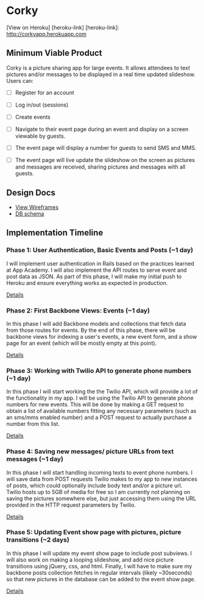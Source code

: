 # Corky

[View on Heroku] [heroku-link]
[heroku-link]: http://corkyapp.herokuapp.com

## Minimum Viable Product
Corky is a picture sharing app for large events. It allows attendees to text pictures and/or messages to be displayed in a  real time updated slideshow. Users can:
- [ ] Register for an account
- [ ] Log in/out (sessions)
- [ ] Create events
- [ ] Navigate to their event page during an event and display on a screen viewable by guests.
- [ ] The event page will display a number for guests to send SMS and MMS.
- [ ] The event page will live update the slideshow on the screen as pictures and messages are received, sharing pictures and messages with all guests.


## Design Docs
* [View Wireframes][views]
* [DB schema][schema]

[views]: ./docs/views.md
[schema]: ./docs/db_schema.md

## Implementation Timeline

### Phase 1: User Authentication, Basic Events and Posts (~1 day)
I will implement user authentication in Rails based on the practices learned at
App Academy. I will also implement the API routes to serve event and post data as JSON.
As part of this phase, I will make my initial push to Heroku and ensure everything works as expected in production.

[Details][phase-one]

### Phase 2: First Backbone Views: Events (~1 day)
In this phase I will add Backbone models and collections that fetch data from those routes for events.
By the end of this phase, there will be backbone views for indexing a user's events, a new event form, and a show page for an event (which will be mostly empty at this point).

[Details][phase-two]

### Phase 3: Working with Twilio API to generate phone numbers  (~1 day)
In this phase I will start working the the Twilio API, which will provide a lot of the functionality in my app. I will be using the Twilio API to generate phone numbers for new events. This will be done by making a GET request to obtain a list of available numbers fitting any necessary parameters (such as an sms/mms enabled number) and a POST request to actually purchase a number from this list.

[Details][phase-three]

### Phase 4: Saving new messages/ picture URLs from text messages (~1 day)
In this phase I will start handling incoming texts to event phone numbers. I will save data from POST requests Twilio makes to my app to new instances of posts, which could optionally include body text and/or a picture url. Twilio hosts up to 5GB of media for free so I am currently not planning on saving the pictures somewhere else, but just accessing them using the URL provided in the HTTP request parameters by Twilio.

[Details][phase-four]

### Phase 5: Updating Event show page with pictures, picture transitions (~2 days)
In this phase I will update my event show page to include post subviews. I will also work on making a looping slideshow, and add nice picture transitions using jQuery, css, and html. Finally, I will have to make sure my backbone posts collection fetches in regular intervals (likely ~30seconds) so that new pictures in the database can be added to the event show page.

[Details][phase-five]


[phase-one]: ./docs/phases/phase1.md
[phase-two]: ./docs/phases/phase2.md
[phase-three]: ./docs/phases/phase3.md
[phase-four]: ./docs/phases/phase4.md
[phase-five]: ./docs/phases/phase5.md
